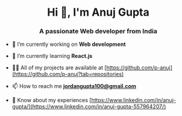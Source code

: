 <h1 align="center">Hi 👋, I'm Anuj Gupta</h1>
<h3 align="center">A passionate Web developer from India</h3>

- 🔭 I’m currently working on **Web development**

- 🌱 I’m currently learning **React.js**

- 👨‍💻 All of my projects are available at [https://github.com/p-anuj](https://github.com/p-anuj?tab=repositories)

- 📫 How to reach me **jordangupta100@gmail.com**

- 📄 Know about my experiences [https://www.linkedin.com/in/anuj-gupta/](https://www.linkedin.com/in/anuj-gupta-557964207/)


                                                                                            
                                                                                                                                              

